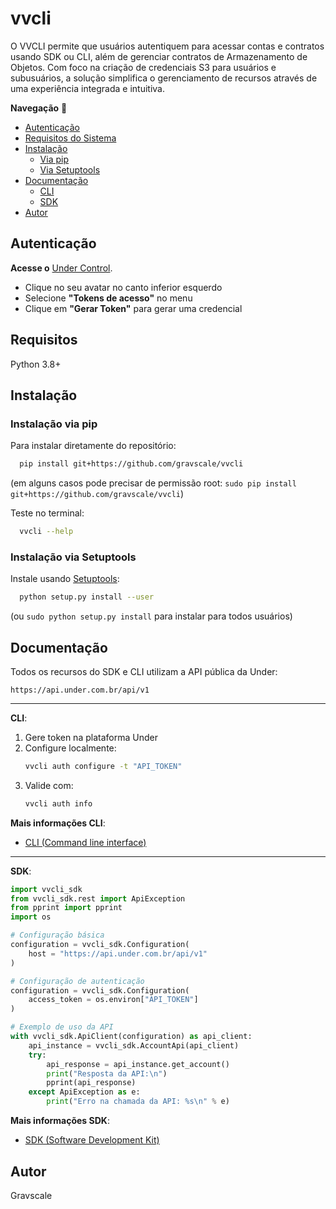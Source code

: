 # vvcli
O VVCLI permite que usuários autentiquem para acessar contas e contratos usando SDK ou CLI, 
além de gerenciar contratos de Armazenamento de Objetos. Com foco na criação de credenciais S3 para usuários e subusuários, 
a solução simplifica o gerenciamento de recursos através de uma experiência integrada e intuitiva.

**Navegação** 🔗

- [Autenticação](#autenticação)
- [Requisitos do Sistema](#requisitos)
- [Instalação](#instalação)
  - [Via pip](#instalação-via-pip)
  - [Via Setuptools](#instalação-via-setuptools)
- [Documentação](#documentação)
  - [CLI](#cli)
  - [SDK](#sdk)
- [Autor](#autor)



## Autenticação
**Acesse o** [Under Control](https://control-next.under.com.br/).

- Clique no seu avatar no canto inferior esquerdo
- Selecione **"Tokens de acesso"** no menu
- Clique em **"Gerar Token"** para gerar uma credencial

## Requisitos
Python 3.8+

## Instalação
### Instalação via pip

Para instalar diretamente do repositório:

```sh
  pip install git+https://github.com/gravscale/vvcli
```
(em alguns casos pode precisar de permissão root: `sudo pip install git+https://github.com/gravscale/vvcli`)

Teste no terminal:
```sh
  vvcli --help
```

### Instalação via Setuptools
Instale usando [Setuptools](http://pypi.python.org/pypi/setuptools):

```sh
  python setup.py install --user
```
(ou `sudo python setup.py install` para instalar para todos usuários)


## Documentação 
Todos os recursos do SDK e CLI utilizam a API pública da Under: 
```
https://api.under.com.br/api/v1
```
---
**CLI**:
1. Gere token na plataforma Under
2. Configure localmente:
   ```bash
   vvcli auth configure -t "API_TOKEN"
   ```
3. Valide com:
   ```bash
   vvcli auth info
   ```
**Mais informações CLI**:
- [CLI (Command line interface)](vvcli/README.md)

---

**SDK**:
```python
import vvcli_sdk
from vvcli_sdk.rest import ApiException
from pprint import pprint
import os

# Configuração básica
configuration = vvcli_sdk.Configuration(
    host = "https://api.under.com.br/api/v1"
)

# Configuração de autenticação
configuration = vvcli_sdk.Configuration(
    access_token = os.environ["API_TOKEN"]
)

# Exemplo de uso da API
with vvcli_sdk.ApiClient(configuration) as api_client:
    api_instance = vvcli_sdk.AccountApi(api_client)
    try:
        api_response = api_instance.get_account()
        print("Resposta da API:\n")
        pprint(api_response)
    except ApiException as e:
        print("Erro na chamada da API: %s\n" % e)
```

**Mais informações SDK**:
- [SDK (Software Development Kit)](vvcli_sdk/README.md)


## Autor
Gravscale